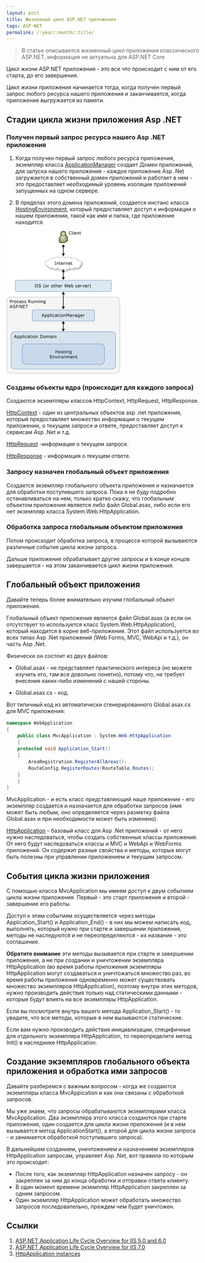 ```yaml
---
layout: post
title: Жизненный цикл ASP.NET приложения
tags: ASP-NET
permalink: /:year/:month/:title/
---
```


>В статье описывается жизненный цикл приложения классического ASP.NET, информация не актуальна для ASP.NET Core

Цикл жизни ASP.NET приложения - это все что происходит с ним от его старта, до его завершения.

Цикл жизни приложения начинается тогда, когда получен первый запрос любого ресурса нашего приложения и заканчивается, когда приложение выгружается из памяти.

## Стадии цикла жизни приложения Asp .NET

### Получен первый запрос ресурса нашего Asp .NET приложения

1. Когда получен первый запрос любого ресурса приложения, экземпляр класса [ApplicationManager](https://msdn.microsoft.com/en-us/library/system.web.hosting.applicationmanager) создает Домен приложений, для запуска нашего приложения - каждое приложение Asp .Net загружается в собственный домен приложений и работает в нем - это предоставляет необходимый уровень изоляции приложений запущенных на одном сервере.

2. В пределах этого домена приложений, создается инстанс класса [HostingEnvironment](https://msdn.microsoft.com/en-us/library/system.web.hosting.hostingenvironment), который предоставляет доступ к информации о нашем приложении, такой как имя и папка, где приложение находится.

<!--excerpt-->

![Получен первый запрос ресурса нашего Asp .Net приложения](/images/2014-07-08-asp-net-dlya-asp-net-mvc-developers-app-life-cycle/app-manager.gif)

### Созданы объекты ядра (происходит для каждого запроса)

Создаются экземпляры классов HttpContext, HttpRequest, HttpResponse.

[HttpContext](https://msdn.microsoft.com/en-us/library/system.web.httpcontext) - один из центральных объектов asp .net приложения, который предоставляет множество информации о текущем приложении, о текущем запросе и ответе, предоставляет доступ к сервисам Asp .Net и т.д.

[HttpRequest](https://msdn.microsoft.com/en-us/library/system.web.httprequest) -информация о текущем запросе.

[HttpResponse](https://msdn.microsoft.com/en-us/library/system.web.httpresponse) - информация о текущем ответе.

### Запросу назначен глобальный объект приложения

Создается экземпляр глобального объекта приложения и назначается для обработки поступившего запроса.
Пока я не буду подробно останавливаться на нем, только кратко скажу, что глобальным объектом приложения является либо файл Global.asax, либо если его нет экземпляр класса System.Web.HttpApplication.

### Обработка запроса глобальным объектом приложения

Потом происходит обработка запроса, в процессе которой вызываются различные события цикла жизни запроса.

Дальше приложение обрабатывает другие запросы и в конце концов завершается - на этом заканчивается цикл жизни приложения.

## Глобальный объект приложения

Давайте теперь более внимательно изучим глобальный объект приложения.

Глобальный объект приложения является файл Global.asax (а если он отсутствует то используется класс System.Web.HttpApplication), который находится в корне веб-приложения. Этот файл используется во всех типах Asp .Net приложений (Web Forms, MVC, WebApi и т.д.), он часть Asp .Net.

Физически он состоит из двух файлов:

- Global.asax - не представляет практического интереса (но можете изучить его, там все довольно понятно), потому что, не требует внесения каких-либо изменений с нашей стороны.

- Global.asax.cs - код.

Вот типичный код из автоматически сгенерированного Global.asax.cs для MVC приложения:

```csharp
namespace WebApplication
{
    public class MvcApplication : System.Web.HttpApplication
    {
	protected void Application_Start()
	{
	    AreaRegistration.RegisterAllAreas();
	    RouteConfig.RegisterRoutes(RouteTable.Routes);
	}
    }
}
```
 
MvcApplication - и есть класс представляющий наше приложение - его экземпляр создается и назначается для обработки запросов (имя может быть любым, оно определяется через разметку файла Global.asax и при необходимости может быть изменено).

[HttpApplication](https://msdn.microsoft.com/ru-ru/library/system.web.httpapplication) - базовый класс для Asp .Net приложений - от него нужно наследоваться, чтобы создать собственные классы приложения. От него будут наследоваться классы и MVC и WebApi и WebForms приложений. Он содержит разные свойства и методы, которые могут быть полезны при управлении приложением и текущим запросом.

## События цикла жизни приложения

С помощью класса MvcApplication мы имеем доступ к двум событиям цикла жизни приложения. Первый - это старт приложения и второй - завершение его работы.

Доступ к этим событиям осуществляется через методы Application_Start() и Application_End() - в них мы можем написать код, выполнять, который нужно при старте и завершении приложения, методы не наследуются и не переопределяются - их название - это соглашение.

**Обратите внимание** эти методы вызывается при старте и завершении приложения, а не при создании и уничтожении экземпляра HttpApplication (во время работы приложения экземпляры HttpApplication могут создаваться и уничтожаться множество раз, во время работы приложения одновременно может существовать множество экземпляров HttpApplication), поэтому внутри этих методов, нужно производить действия только над статическими данными - которые будут влиять на все экземпляры HttpApplication.

Если вы посмотрите внутрь вашего метода Application_Start() - то увидите, что все методы, которые в нем вызываются статические.

Если вам нужно производить действия инициализации, специфичные для отдельного экземпляра HttpApplication, то переопределите метод Init() в наследнике HttpApplication.

## Создание экземпляров глобального объекта приложения и обработка ими запросов

Давайте разберемся с важным вопросом - когда же создаются экземпляры класса MvcAppication и как они связаны с обработкой запросов.

Мы уже знаем, что запросы обрабатываются экземплярами класса MvcApplication. Два экземпляра этого класса создаются при старте приложения, один создается для цикла жизни приложения (и в нем вызывается метод ApplicationStart(), а второй для цикла жизни запроса - и занимается обработкой поступившего запроса).

В дальнейшем созданием, уничтожением и назначением экземпляров HttpApplication запросам, управляет Asp .Net, вот правила по которым это происходит:

- После того, как экземпляр HttpApplication назначен запросу - он закреплен за ним до конца обработки и отправки ответа клиенту.
- В один момент времени экземпляр HttpApplication закреплен за одним запросом.
- Один экземпляр HttpApplication может обработать множество запросов последовательно, преждем чем будет уничтожен.

## Ссылки

1. [ASP.NET Application Life Cycle Overview for IIS 5.0 and 6.0](https://msdn.microsoft.com/en-us/library/ms178473)
2. [ASP.NET Application Life Cycle Overview for IIS 7.0](https://msdn.microsoft.com/en-us/library/bb470252)
3. [HttpApplication instances](http://blog.andreloker.de/post/2008/05/HttpApplication-instances.aspx)
